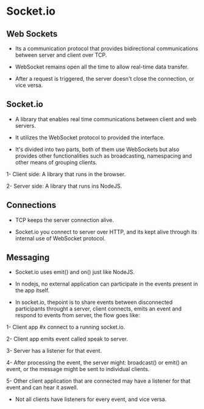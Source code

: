 # Socket.io

## Web Sockets

* Its a communication protocol that provides bidirectional communications between server and client over TCP.

* WebSocket remains open all the time to allow real-time data transfer.

* After a request is triggered, the server doesn't close the connection, or vice versa.

## Socket.io

* A library that enables real time communications between client and web servers.

* It utilizes the WebSocket protocol to provided the interface.

* It's divided into two parts, both of them use WebSockets but also provides other functionalities such as broadcasting, namespacing and other means of grouping clients.

1- Client side: A library that runs in the browser.

2- Server side: A library that runs ins NodeJS.

## Connections

* TCP keeps the server connection alive.

* Socket.io you connect to server over HTTP, and its kept alive through its internal use of WebSocket protocol.

## Messaging

* Socket.io uses emit() and on() just like NodeJS.

* In nodejs, no external application can participate in the events present in the app itself.

* In socket.io, thepoint is to share events between disconnected participants throught a server, client connects, emits an event and respond to events from server, the flow goes like:

1- Client app #x connect to a running socket.io.

2- Client app emits event called speak to server.

3- Server has a listener for that event.

4- After processing the event, the server might: broadcast() or emit() an event, or the message might be sent to individual clients.

5- Other client application that are connected may have a listener for that event and can hear it aswell.

* Not all clients have listeners for every event, and vice versa.